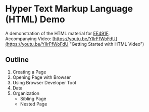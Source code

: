 # Hyper Text Markup Language (HTML) Demo
A demonstration of the HTML material for [EE491F](https://ee491f.github.io/course-material/#html "EE491F Course Webpage").  
Accompanying Video: [https://youtu.be/YIIrFfWoFdU](https://youtu.be/YIIrFfWoFdU "Getting Started with HTML Video")

Outline
-------
1. Creating a Page
1. Opening Page with Browser
1. Using Browser Developer Tool
1. Data
1. Organization
    * Sibling Page
    * Nested Page

